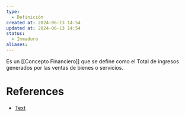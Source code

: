 ```yaml
---
type:
  - Definición
created at: 2024-06-13 14:54 
updated at: 2024-06-13 14:54
status:
  - Inmaduro
aliases:
---
```

Es un [[Concepto Financiero]] que se define como el Total de ingresos generados por las ventas de bienes o servicios.

# References

 - [Text](enlace)

